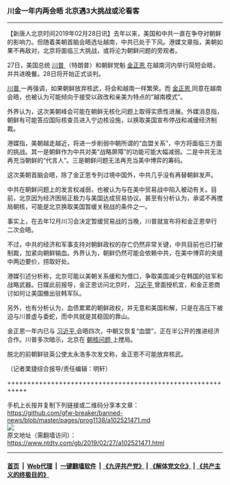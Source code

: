 ### 川金一年内两会晤 北京遇3大挑战或沦看客
------------------------

<div class="post_content">
 <p>
  【新唐人北京时间2019年02月28日讯】去年以来，美国和中共一直在争夺对朝鲜的影响力。但随着美朝首脑会晤选址越南，中共已处于下风。港媒文章指，美朝如果不再敌对，北京将面临三大挑战，或将沦为朝鲜问题的旁观者。
 </p>
 <p>
  27日，美国总统
  <a href="https://www.ntdtv.com/gb/川普.htm">
   川普
  </a>
  （特朗普）和朝鲜党魁
  <a href="https://www.ntdtv.com/gb/金正恩.htm">
   金正恩
  </a>
  在越南河内举行简短会晤，并共进晚餐。28日将开始正式谈判。
 </p>
 <p>
  <a href="https://www.ntdtv.com/gb/川普.htm">
   川普
  </a>
  一再强调，如果朝鲜放弃核武，将会和越南一样繁荣。而
  <a href="https://www.ntdtv.com/gb/金正恩.htm">
   金正恩
  </a>
  同意在越南会晤，也被认为可能倾向于接受以政改和亲美为特点的“越南模式”。
 </p>
 <p>
  外界认为，这次美朝峰会可能在朝鲜无核化问题上取得实质性进展。外媒消息指，朝鲜有可能答应国际核查员进入宁边核设施，以换取美国宣布停战和减缓经济制裁。
 </p>
 <p>
  港媒指，美朝越走越近，将进一步削弱中朝所谓的“血盟关系”，中方将面临三方面的挑战。其一是朝鲜作为中共对美“战略屏障”的功能可能大幅减弱。二是中共无法再充当朝鲜的“代言人”。三是朝鲜问题无法再充当美中博弈的筹码。
 </p>
 <p>
  这次美朝首脑会晤，除了金正恩专列过境中国外，中共几乎没有再替朝鲜发声。
 </p>
 <p>
  中共在朝鲜问题上的发言权减弱，也被认为与在美中贸易战中陷入被动有关。目前，北京因为经济困局正极力与美国达成贸易协议。甚至有分析认为，承诺不再搅局朝核，可能是北京换取美国暂缓关税战的条件之一。
 </p>
 <p>
  事实上，在去年12月川习会决定暂缓贸易战的当晚，川普就宣布将和金正恩举行二次会晤。
 </p>
 <p>
  不过，中共的经济和军事支持对朝鲜政权的存亡仍然非常关键，中共目前也已打破制裁，加紧向朝鲜输血。外界认为，朝鲜仍然可能会依赖中共，在美中博弈的夹缝中两边要价，捞取好处。
 </p>
 <p>
  港媒引述分析称，北京可能以美朝关系缓和为借口，争取美国减少在韩国的驻军和战略武器。日媒此前报导，金正恩访问北京时，
  <a href="https://www.ntdtv.com/gb/习近平.htm">
   习近平
  </a>
  曾面授机宜，和金正恩商讨如何让美国撤出驻韩军队。
 </p>
 <p>
  另外，也有分析认为，血债累累的朝鲜政权，并无意和美国和解，只是在高压下被迫与川普虚与委蛇，而中共就是其稳固的靠山。
 </p>
 <p>
  金正恩一年内已与
  <a href="https://www.ntdtv.com/gb/习近平.htm">
   习近平
  </a>
  会晤四次，中朝又恢复“血盟”，正在半公开的推进经济合作。川普多次暗示，北京在
  <a href="https://www.ntdtv.com/gb/朝核问题.htm">
   朝核问题
  </a>
  上搅局。
 </p>
 <p>
  脱北的前朝鲜驻英公使太永浩多次发文称，金正恩不可能放弃核武。
 </p>
 <p>
  （记者栗捷综合报导/责任编辑：明轩）
 </p>
 <div class="single_ad">
 </div>
</div>

+++++++++++++++++++++++++++++++++++++++++++++++++++++++++++<br/><br/>
手机上长按并复制下列链接或二维码分享本文章：<br/>
https://github.com/gfw-breaker/banned-news/blob/master/pages/prog1138/a102521471.md <br/>
<a href='https://github.com/gfw-breaker/banned-news/blob/master/pages/prog1138/a102521471.md'><img src='https://github.com/gfw-breaker/banned-news/blob/master/pages/prog1138/a102521471.md.png'/></a> <br/>
原文地址（需翻墙访问）：https://www.ntdtv.com/gb/2019/02/27/a102521471.html


------------------------
#### [首页](https://github.com/gfw-breaker/banned-news/blob/master/README.md) &nbsp;|&nbsp; [Web代理](https://github.com/labour-camp/helloworld) &nbsp;|&nbsp; [一键翻墙软件](https://github.com/gfw-breaker/nogfw/blob/master/README.md) &nbsp;| [《九评共产党》](https://github.com/gfw-breaker/9ping.md/blob/master/README.md#九评之一评共产党是什么) | [《解体党文化》](https://github.com/gfw-breaker/jtdwh.md/blob/master/README.md) | [《共产主义的终极目的》](https://github.com/gfw-breaker/gczydzjmd.md/blob/master/README.md)

